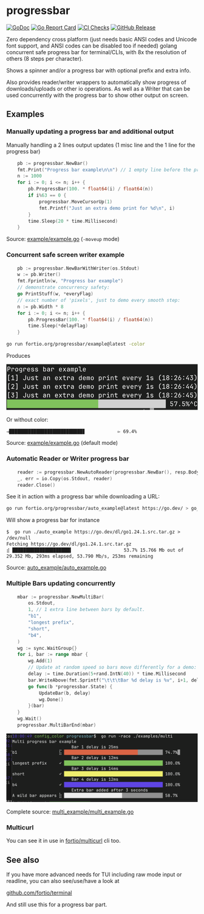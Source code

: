 # progressbar
[![GoDoc](https://godoc.org/fortio.org/progressbar?status.svg)](https://pkg.go.dev/fortio.org/progressbar)
[![Go Report Card](https://goreportcard.com/badge/fortio.org/progressbar)](https://goreportcard.com/report/fortio.org/progressbar)
[![CI Checks](https://github.com/fortio/progressbar/actions/workflows/include.yml/badge.svg)](https://github.com/fortio/progressbar/actions/workflows/include.yml)
[![GitHub Release](https://img.shields.io/github/release/fortio/progressbar.svg?style=flat)](https://github.com/fortio/progressbar/releases/)


Zero dependency cross platform (just needs basic ANSI codes and Unicode font support,
and ANSI codes can be disabled too if needed) golang concurrent safe progress bar for terminal/CLIs, with 8x the resolution of others (8 steps per character).

Shows a spinner and/or a progress bar with optional prefix and extra info.

Also provides reader/writer wrappers to automatically show progress of downloads/uploads
or other io operations. As well as a Writer that can be used concurrently with the progress bar to show other output on screen.

## Examples

### Manually updating a progress bar and additional output

Manually handling a 2 lines output updates (1 misc line and the 1 line for the progress bar)
```go
	pb := progressbar.NewBar()
	fmt.Print("Progress bar example\n\n") // 1 empty line before the progress bar, for the demo
	n := 1000
	for i := 0; i <= n; i++ {
		pb.ProgressBar(100. * float64(i) / float64(n))
		if i%63 == 0 {
			progressbar.MoveCursorUp(1)
			fmt.Printf("Just an extra demo print for %d\n", i)
		}
		time.Sleep(20 * time.Millisecond)
	}
```

Source: [example/example.go](example/example.go) (`-moveup` mode)

### Concurrent safe screen writer example

```go
	pb := progressbar.NewBarWithWriter(os.Stdout)
	w := pb.Writer()
	fmt.Fprintln(w, "Progress bar example")
	// demonstrate concurrency safety:
	go PrintStuff(w, *everyFlag)
	// exact number of 'pixels', just to demo every smooth step:
	n := pb.Width * 8
	for i := 0; i <= n; i++ {
		pb.ProgressBar(100. * float64(i) / float64(n))
		time.Sleep(*delayFlag)
	}
```

```sh
go run fortio.org/progressbar/example@latest -color
```

Produces

![Example Screenshot](example.png)

Or without color:
```
◅███████████████████████████▊            ▻ 69.4%
```

Source: [example/example.go](example/example.go) (default mode)

### Automatic Reader or Writer progress bar

```go
	reader := progressbar.NewAutoReader(progressbar.NewBar(), resp.Body, resp.ContentLength)
	_, err = io.Copy(os.Stdout, reader)
	reader.Close()
```

See it in action with a progress bar while downloading a URL:
```sh
go run fortio.org/progressbar/auto_example@latest https://go.dev/ > go_dev.html
```

Will show a progress bar for instance
```
$  go run ./auto_example https://go.dev/dl/go1.24.1.src.tar.gz > /dev/null
Fetching https://go.dev/dl/go1.24.1.src.tar.gz
⣾ █████████████████████▌                   53.7% 15.766 Mb out of 29.352 Mb, 293ms elapsed, 53.790 Mb/s, 253ms remaining
```

Source: [auto_example/auto_example.go](auto_example/auto_example.go)


### Multiple Bars updating concurrently
```go
	mbar := progressbar.NewMultiBar(
		os.Stdout,
		1, // 1 extra line between bars by default.
		"b1",
		"longest prefix",
		"short",
		"b4",
	)
	wg := sync.WaitGroup{}
	for i, bar := range mbar {
		wg.Add(1)
		// Update at random speed so bars move differently for a demo:
		delay := time.Duration(5+rand.IntN(40)) * time.Millisecond
		bar.WriteAbove(fmt.Sprintf("\t\t\tBar %d delay is %v", i+1, delay))
		go func(b *progressbar.State) {
			UpdateBar(b, delay)
			wg.Done()
		}(bar)
	}
	wg.Wait()
	progressbar.MultiBarEnd(mbar)
```

![Multi example Screenshot](multi.png)

Complete source: [multi_example/multi_example.go](multi_example/multi_example.go)


### Multicurl
You can see it in use in [fortio/multicurl](https://github.com/fortio/multicurl?tab=readme-ov-file#multicurl) cli too.

## See also

If you have more advanced needs for TUI including raw mode input or readline, you can also see/use/have a look at

[github.com/fortio/terminal](https://github.com/fortio/terminal#terminal)

And still use this for a progress bar part.
